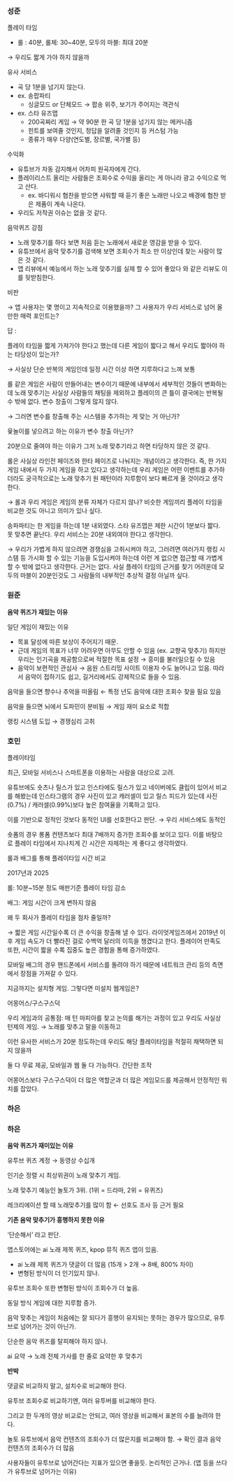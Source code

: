 ### 성준

플레이 타임

- 롤 : 40분, 롤체: 30~40분, 모두의 마블: 최대 20분

→ 우리도 짧게 가야 하지 않을까

유사 서비스

- 곡 당 1분을 넘기지 않는다.
- ex. 송팝파티
  - 싱글모드 or 단체모드 → 팝송 위주, 보기가 주어지는 객관식
- ex. 스타 유즈맵
  - 200곡짜리 게임 → 약 90분 한 곡 당 1분을 넘기지 않는 메커니즘
  - 힌트를 보여줄 것인지, 정답을 알려줄 것인지 등 커스텀 가능
  - 종류가 매우 다양(연도별, 장르별, 국가별 등)

수익화

- 유튜브가 자동 감지해서 어차피 원곡자에게 간다.
- 플레이리스트 올리는 사람들은 조회수로 수익을 올리는 게 아니라 광고 수익으로 먹고 산다.
  - ex. 바디워시 협찬을 받으면 샤워할 때 듣기 좋은 노래만 나오고 배경에 협찬 받은 제품이 계속 나온다.
- 우리도 저작권 이슈는 없을 것 같다.

음악퀴즈 강점

- 노래 맞추기를 하다 보면 처음 듣는 노래에서 새로운 영감을 받을 수 있다.
- 유튜브에서 음악 맞추기를 검색해 보면 조회수가 최소 만 이상인데 찾는 사람이 많은 것 같다.
- 앱 리뷰에서 예능에서 하는 노래 맞추기를 실제 할 수 있어 좋았다 와 같은 리뷰도 이를 뒷받침한다.

비판

→ 앱 사용자는 몇 명이고 지속적으로 이용했을까? 그 사용자가 우리 서비스로 넘어 올만한 매력 포인트는?

답 :

플레이 타임을 짧게 가져가야 한다고 했는데 다른 게임이 짧다고 해서 우리도 짧아야 하는 타당성이 있는가?

→ 사실상 단순 반복의 게임인데 일정 시간 이상 하면 지루하다고 느껴 보통

롤 같은 게임은 사람이 만들어내는 변수이기 때문에 내부에서 세부적인 것들이 변화하는데 노래 맞추기는 사실상 사람들의 채팅을 제외하고 플레이의 큰 틀이 결국에는 반복될 수 밖에 없다. 변수 창출이 그렇게 많지 않다.

→ 그러면 변수를 창출해 주는 시스템을 추가하는 게 맞는 거 아닌가?

윷놀이를 넣으려고 하는 이유가 변수 창출 아닌가?

20분으로 줄여야 하는 이유가 그저 노래 맞추기라고 하면 타당하지 않은 것 같다.

롤은 사실상 라인전 페이즈와 한타 페이즈로 나눠지는 개념이라고 생각한다. 즉, 한 가지 게임 내에서 두 가지 게임을 하고 있다고 생각하는데 우리 게임은 어떤 이벤트를 추가하더라도 궁극적으로는 노래 맞추기 원 패턴이라 지루함이 보다 빠르게 올 것이라고 생각한다.

→ 롤과 우리 게임은 게임의 분류 자체가 다르지 않나? 비슷한 게임끼리 플레이 타임을 비교한 것도 아니고 의미가 있나 싶다.

송파파티는 한 게임을 하는데 1분 내외였다. 스타 유즈맵은 제한 시간이 1분보다 짧다. 못 맞추면 끝난다. 우리 서비스는 20분 내외여야 한다고 생각한다.

→ 우리가 가볍게 하지 않으려면 경쟁심을 고취시켜야 하고, 그러려면 여러가지 랭킹 시스템 등 가시화 할 수 있는 기능을 도입시켜야 하는데 이런 게 없으면 접근할 때 가볍게 할 수 밖에 없다고 생각한다. 근거는 없다. 사실 플레이 타임의 근거를 찾기 어려운데 모두의 마블이 20분인것도 그 사람들의 내부적인 추상적 결정 아닐까 싶다.

### 원준

**음악 퀴즈가 재밌는 이유**

일단 게임이 재밌는 이유

- 목표 달성에 따른 보상이 주어지기 때문.
- 근데 게임의 목표가 너무 어려우면 아무도 안할 수 있음 (ex. 교향곡 맞추기)
  하지만 우리는 인기곡을 제공함으로써 적절한 목표 설정 → 흥미를 불러일으킬 수 있음
- 음악이 보편적인 관심사 → 음원 스트리밍 사이트 이용자 수도 늘어나고 있음.
  따라서 음악이 접하기도 쉽고, 길거리에서도 강제적으로 들을 수 있음.

음악을 들으면 향수나 추억을 떠올림 ← 특정 년도 음악에 대한 조회수 찾을 필요 있음

음악을 들으면 뇌에서 도파민이 분비됨 → 게임 재미 요소로 적합

랭킹 시스템 도입 → 경쟁심리 고취

### 호민

플레이타임

최근, 모바일 서비스나 스마트폰을 이용하는 사람을 대상으로 고려.

유튜브에도 숏츠나 릴스가 있고 인스타에도 릴스가 있고 네이버에도 클립이 있어서 비교를 해봤는데 인스타그램의 경우 사진이 있고 캐러셀이 있고 릴스 피드가 있는데 사진(0.7%) / 캐러셀(0.99%)보다 높은 참여율을 기록하고 있다.

이를 기반으로 정적인 것보다 동적인 UI를 선호한다고 판단. → 우리 서비스에도 동적인 

숏폼의 경우 롱폼 컨텐츠보다 최대 7배까지 증가한 조회수를 보이고 있다. 이를 바탕으로 플레이 타임에서 지나치게 긴 시간은 자제하는 게 좋다고 생각하였다.

롤과 배그를 통해 플레이타임 시간 비교

2017년과 2025 

롤: 10분~15분 정도 매판기준 플레이 타임 감소

배그: 게임 시간이 크게 변하지 않음

왜 두 회사가 플레이 타임을 점차 줄일까?

→ 짧은 게임 시간일수록 더 큰 수익을 창출해 낼 수 있다. 라이엇게임즈에서 2019년 이후 게임 속도가 더 빨라진 걸로 수백억 달러의 이득을 챙겼다고 한다. 플레이어 만족도 또한, 시간이 짧을 수록 집중도 높은 경험을 통해 증가하였다.

모바일 배그의 경우 핸드폰에서 서비스를 돌려야 하기 때문에 네트워크 관리 등의 측면에서 장점을 가져갈 수 있다. 

지금까지는 설치형 게임. 그렇다면 미설치 웹게임은?

어몽어스/구스구스덕

우리 게임과의 공통점: 매 턴 마피아를 찾고 논의를 해가는 과정이 있고 우리도 사실상 턴제의 게임. → 노래를 맞추고 말을 이동하고

이런 유사한 서비스가 20분 정도하는데 우리도 해당 플레이타임을 적절히 채택하면 되지 않을까

둘 다 무료 제공, 모바일과 웹 둘 다 가능하다. 간단한 조작

어몽어스보다 구스구스덕이 더 많은 역할군과 더 많은 게임모드를 제공해서 안정적인 워치를 잡았다.

### 하은

### 하은

**음악 퀴즈가 재미있는 이유**

유투브 퀴즈 계정 → 동영상 수십개

인기순 정렬 시 최상위권이 노래 맞추기 게임.

노래 맞추기 예능인 놀토가 3위. (1위 = 드라마, 2위 = 유퀴즈)

레크리에이션 할 때 노래맞추기를 많이 함 ← 선호도 조사 등 근거 필요

**기존 음악 맞추기가 흥행하지 못한 이유**

‘단순해서’ 라고 판단.

앱스토어에는 ai 노래 제목 퀴즈, kpop 뮤직 퀴즈 앱이 있음.

- ai 노래 제목 퀴즈가 댓글이 더 많음 (15개 > 2개 → 8배, 800% 차이)
- 변형된 방식이 더 인기있지 않나.

유투브 조회수 또한 변형된 방식이 조회수가 더 높음.

동일 방식 게임에 대한 지루함 증가.

음악 맞추는 게임이 처음에는 잘 되다가 흥행이 유지되는 못하는 경우가 많으므로, 유투브로 넘어가는 것이 아닌가.

단순한 음악 퀴즈를 탈피해야 하지 않나.

ai 요약 → 노래 전체 가사를 한 줄로 요약한 후 맞추기

**반박**

댓글로 비교하지 말고, 설치수로 비교해야 한다.

유투브 조회수로 비교하기엔, 여러 유투버를 비교해야 한다.

그리고 한 두개의 영상 비교로는 안되고, 여러 영상을 비교해서 표본의 수를 늘려야 한다.

놀토 유투브에서 음악 컨텐츠의 조회수가 더 많은지를 비교해야 함. → 확인 결과 음악 컨텐츠의 조회수가 더 많음

사용자들이 유투브로 넘어간다는 지표가 있으면 좋을듯. 논리적인 근거나. (앱 등을 쓰다가 유투브로 넘어가는 이유)
